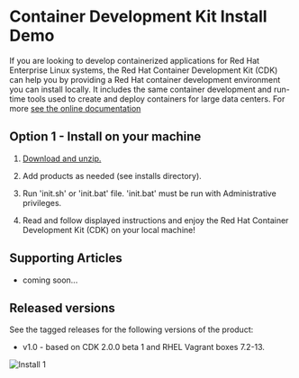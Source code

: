 Container Development Kit Install Demo
======================================
If you are looking to develop containerized applications for Red Hat Enterprise
Linux systems, the Red Hat Container Development Kit (CDK) can help you by providing 
a Red Hat container development environment you can install locally. It includes the 
same container development and run-time tools used to create and deploy containers 
for large data centers. For more [see the online documentation](https://access.redhat.com/documentation/en/red-hat-enterprise-linux-atomic-host/version-7/container-development-kit-installation-guide/)


Option 1 - Install on your machine
----------------------------------
1. [Download and unzip.](https://github.com/eschabell/cdk-install-demo/archive/master.zip)

2. Add products as needed (see installs directory).

3. Run 'init.sh' or 'init.bat' file. 'init.bat' must be run with Administrative privileges.

4. Read and follow displayed instructions and enjoy the Red Hat Container Development Kit (CDK) on your local machine!


Supporting Articles
-------------------
- coming soon...


Released versions
-----------------
See the tagged releases for the following versions of the product:

- v1.0 - based on CDK 2.0.0 beta 1 and RHEL Vagrant boxes 7.2-13.


![Install 1](https://github.com/eschabell/cdk-install-demo/blob/master/docs/demo-images/install-1.png?raw=true)

